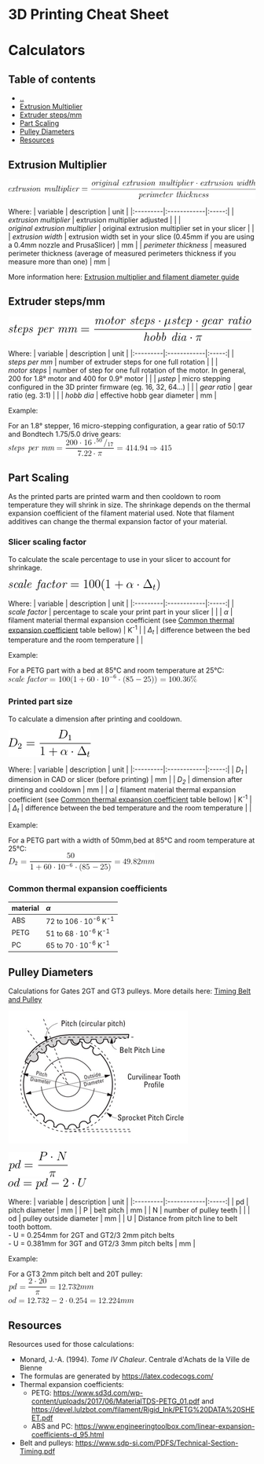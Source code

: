# 3D Printing Cheat Sheet

# Calculators


## Table of contents
* [&nldr;](../3d_printing/README.md)
* [Extrusion Multiplier](#extrusion-multiplier)
* [Extruder steps/mm](#extruder-stepsmm)
* [Part Scaling](#part-scaling)
* [Pulley Diameters](#pulley-diameters)
* [Resources](#resources)



## Extrusion Multiplier

![\textit{extrusion multiplier}=\frac{\textit{original extrusion multiplier} \cdot \textit{extrusion width}}{\textit{perimeter thickness}}](img/formula_extrusion_multiplier_01.png)

Where:
| variable | description |  unit |
|:---------|:------------|:-----:|
| *extrusion&nbsp;multiplier* | extrusion multiplier adjusted | |
| *original&nbsp;extrusion&nbsp;multiplier* | original extrusion multiplier set in your slicer | |
| *extrusion&nbsp;width* | extrusion width set in your slice (0.45mm if you are using a 0.4mm nozzle and PrusaSlicer) | mm |
| *perimeter&nbsp;thickness* | measured perimeter thickness (average of measured perimeters thickness if you measure more than one) | mm |

More information here: [Extrusion multiplier and filament diameter guide](https://guides.bear-lab.com/Guide/Extrusion+multiplier+and+filament+diameter/8?lang=e)



## Extruder steps/mm

![\textit{steps per mm}=\frac{\textit{motor steps} \cdot \mathit{\mu step} \cdot \textit{gear ratio}}{\textit{hobb dia} \cdot \pi}](img/formula_steps_per_mm_01.png)

Where:
| variable | description |  unit |
|:---------|:------------|:-----:|
| *steps&nbsp;per&nbsp;mm* | number of extruder steps for one full rotation | |
| *motor&nbsp;steps* | number of step for one full rotation of the motor. In general, 200 for 1.8° motor and 400 for 0.9° motor | |
| *&mu;step* | micro stepping configured in the 3D printer firmware (eg. 16, 32, 64...) | |
| *gear&nbsp;ratio* | gear ratio (eg. 3:1) | |
| *hobb&nbsp;dia* | effective hobb gear diameter | mm |

Example:

For an 1.8° stepper, 16 micro-stepping configuration, a gear ratio of 50:17 and Bondtech 1.75/5.0 drive gears:  
![\textit{steps per mm}=\frac{200 \cdot 16 \cdot ^{50}/_{17}}{7.22 \cdot \pi}=414.94 \Rightarrow 415](img/formula_steps_per_mm_example_01.png)



## Part Scaling

As the printed parts are printed warm and then cooldown to room temperature they will shrink in size. The shrinkage depends on the thermal expansion coefficient of the filament material used. Note that filament additives can change the thermal expansion factor of your material.


### Slicer scaling factor

To calculate the scale percentage to use in your slicer to account for shrinkage.

![\textit{scale factor}=100(1+ \alpha \cdot \Delta_t)](img/formula_scale_factor_01.png)

Where:
| variable | description |  unit |
|:---------|:------------|:-----:|
| *scale&nbsp;factor* | percentage to scale your print part in your slicer | |
| *&alpha;* | filament material thermal expansion coefficient (see [Common thermal expansion coefficient](#common_thermal_expansion_coefficient) table bellow) | K<sup>-1</sup> |
| *&Delta;<sub>t</sub>* | difference between the bed temperature and the room temperature |  |

Example:

For a PETG part with a bed at 85°C and room temperature at 25°C:  
![\textit{scale factor}=100(1+60 \cdot 10^{-6} \cdot (85-25))=100.36%](img/formula_scale_factor_example_01.png)


### Printed part size

To calculate a dimension after printing and cooldown.

![D_2=\frac{D_1}{1+ \alpha \cdot \Delta_t}](img/formula_part_size_01.png)

Where:
| variable | description |  unit |
|:---------|:------------|:-----:|
| *D<sub>1</sub>* | dimension in CAD or slicer (before printing) | mm |
| *D<sub>2</sub>* | dimension after printing and cooldown | mm |
| *&alpha;* | filament material thermal expansion coefficient (see [Common thermal expansion coefficient](#common_thermal_expansion_coefficient) table bellow) | K<sup>-1</sup> |
| *&Delta;<sub>t</sub>* | difference between the bed temperature and the room temperature |  |

Example:

For a PETG part with a width of 50mm,bed at 85°C and room temperature at 25°C:  
![D_2=\frac{50}{1+60\cdot10^{-6} \cdot (85-25)}=49.82mm](img/formula_part_size_example_01.png)


### Common thermal expansion coefficients

| material | *&alpha;* |
|:---------|:----------|
| ABS  | 72 to 106 &middot; 10<sup>-6</sup> K<sup>-1</sup> |
| PETG | 51 to 68 &middot; 10<sup>-6</sup> K<sup>-1</sup> |
| PC   | 65 to 70 &middot; 10<sup>-6</sup> K<sup>-1</sup> |



## Pulley Diameters

Calculations for Gates 2GT and GT3 pulleys. More details here: [Timing Belt and Pulley](../mechanical/timing_belt_pulley.md)

![Belt and Pulley Glossary](img/belt_pulley_glossary_01.png)

![pd = \frac{P \cdot N}{\pi}](img/formula_pulled_pitch_dia_01.png)  
![od = pd - 2 \cdot U](img/formula_pulled_out_dia_01.png)

Where:
| variable | description |  unit |
|:---------|:------------|:-----:|
| pd   | pitch diameter | mm |
| P    | belt pitch | mm |
| N    | number of pulley teeth |  |
| od   | pulley outside diameter | mm |
| U    | Distance from pitch line to belt tooth bottom.<br />- U = 0.254mm for 2GT and GT2/3 2mm pitch belts<br />- U = 0.381mm for 3GT and GT2/3 3mm pitch belts | mm |

Example:

For a GT3 2mm pitch belt and 20T pulley:  
![pd = \frac{2 \cdot 20}{\pi} = 12.732mm](img/formula_pulled_pitch_dia_example_01.png)  
![od = 12.732 - 2 \cdot 0.254 = 12.224mm](img/formula_pulled_out_dia_example_01.png)


## Resources

Resources used for those calculations:

  * Monard, J.-A. (1994). *Tome IV Chaleur*. Centrale d'Achats de la Ville de Bienne
  * The formulas are generated by https://latex.codecogs.com/
  * Thermal expansion coefficients:
    * PETG: https://www.sd3d.com/wp-content/uploads/2017/06/MaterialTDS-PETG_01.pdf and https://devel.lulzbot.com/filament/Rigid_Ink/PETG%20DATA%20SHEET.pdf
    * ABS and PC: https://www.engineeringtoolbox.com/linear-expansion-coefficients-d_95.html
  * Belt and pulleys: https://www.sdp-si.com/PDFS/Technical-Section-Timing.pdf
